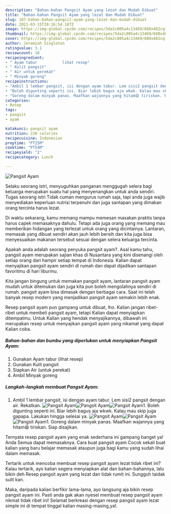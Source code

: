 ```yaml
---
description: "Bahan-bahan Pangsit Ayam yang lezat dan Mudah Dibuat"
title: "Bahan-bahan Pangsit Ayam yang lezat dan Mudah Dibuat"
slug: 187-bahan-bahan-pangsit-ayam-yang-lezat-dan-mudah-dibuat
date: 2021-03-15T20:16:54.187Z
image: https://img-global.cpcdn.com/recipes/5da2c805a4c13469/680x482cq70/pangsit-ayam-foto-resep-utama.jpg
thumbnail: https://img-global.cpcdn.com/recipes/5da2c805a4c13469/680x482cq70/pangsit-ayam-foto-resep-utama.jpg
cover: https://img-global.cpcdn.com/recipes/5da2c805a4c13469/680x482cq70/pangsit-ayam-foto-resep-utama.jpg
author: Jeremiah Singleton
ratingvalue: 3.1
reviewcount: 10
recipeingredient:
- " Ayam tabur           lihat resep"
- " Kulit pangsit"
- " Air untuk perekat"
- " Minyak goreng"
recipeinstructions:
- "Ambil 1 lembar pangsit, isi dengan ayam tabur. Lem sisi2 pangsit dengan air. Rekatkan."
- "Boleh digunting seperti ini. Biar lebih bagus aja wkwk. Kalau mau skip juga gapapa. Lakukan hingga selesai ya."
- "Goreng dalam minyak panas. Maafkan wajannya yang hitam😆 tiriskan. Siap disajikan."
categories:
- Resep
tags:
- pangsit
- ayam

katakunci: pangsit ayam 
nutrition: 210 calories
recipecuisine: Indonesian
preptime: "PT25M"
cooktime: "PT54M"
recipeyield: "2"
recipecategory: Lunch

---
```



![Pangsit Ayam](https://img-global.cpcdn.com/recipes/5da2c805a4c13469/680x482cq70/pangsit-ayam-foto-resep-utama.jpg)

Selaku seorang istri, menyuguhkan panganan menggugah selera bagi keluarga merupakan suatu hal yang menyenangkan untuk anda sendiri. Tugas seorang istri Tidak cuman mengurus rumah saja, tapi anda juga wajib menyediakan keperluan nutrisi terpenuhi dan juga santapan yang dimakan orang tercinta harus lezat.

Di waktu  sekarang, kamu memang mampu memesan masakan praktis tanpa harus capek memasaknya dahulu. Tetapi ada juga orang yang memang mau memberikan hidangan yang terlezat untuk orang yang dicintainya. Lantaran, memasak yang dibuat sendiri akan jauh lebih bersih dan kita juga bisa menyesuaikan makanan tersebut sesuai dengan selera keluarga tercinta. 



Apakah anda adalah seorang penyuka pangsit ayam?. Asal kamu tahu, pangsit ayam merupakan sajian khas di Nusantara yang kini disenangi oleh setiap orang dari hampir setiap tempat di Indonesia. Kalian dapat menyajikan pangsit ayam sendiri di rumah dan dapat dijadikan santapan favoritmu di hari liburmu.

Kita jangan bingung untuk memakan pangsit ayam, lantaran pangsit ayam mudah untuk ditemukan dan juga kita pun boleh mengolahnya sendiri di rumah. pangsit ayam bisa dimasak dengan berbagai cara. Saat ini telah banyak resep modern yang menjadikan pangsit ayam semakin lebih enak.

Resep pangsit ayam pun gampang untuk dibuat, lho. Kalian jangan ribet-ribet untuk membeli pangsit ayam, tetapi Kalian dapat menyiapkan ditempatmu. Untuk Kalian yang hendak menyajikannya, dibawah ini merupakan resep untuk menyajikan pangsit ayam yang nikamat yang dapat Kalian coba.

<!--inarticleads1-->

##### Bahan-bahan dan bumbu yang diperlukan untuk menyiapkan Pangsit Ayam:

1. Gunakan  Ayam tabur           (lihat resep)
1. Gunakan  Kulit pangsit
1. Siapkan  Air (untuk perekat)
1. Ambil  Minyak goreng




<!--inarticleads2-->

##### Langkah-langkah membuat Pangsit Ayam:

1. Ambil 1 lembar pangsit, isi dengan ayam tabur. Lem sisi2 pangsit dengan air. Rekatkan.
<img src="https://img-global.cpcdn.com/steps/f41480c066c91f11/160x128cq70/pangsit-ayam-langkah-memasak-1-foto.jpg" alt="Pangsit Ayam"><img src="https://img-global.cpcdn.com/steps/e5c45646a8250f8e/160x128cq70/pangsit-ayam-langkah-memasak-1-foto.jpg" alt="Pangsit Ayam"><img src="https://img-global.cpcdn.com/steps/117e9ecd4f7112da/160x128cq70/pangsit-ayam-langkah-memasak-1-foto.jpg" alt="Pangsit Ayam">1. Boleh digunting seperti ini. Biar lebih bagus aja wkwk. Kalau mau skip juga gapapa. Lakukan hingga selesai ya.
<img src="https://img-global.cpcdn.com/steps/98110b7f6609df07/160x128cq70/pangsit-ayam-langkah-memasak-2-foto.jpg" alt="Pangsit Ayam"><img src="https://img-global.cpcdn.com/steps/200b35e78c4004f4/160x128cq70/pangsit-ayam-langkah-memasak-2-foto.jpg" alt="Pangsit Ayam"><img src="https://img-global.cpcdn.com/steps/305f3a68c94f5a7c/160x128cq70/pangsit-ayam-langkah-memasak-2-foto.jpg" alt="Pangsit Ayam">1. Goreng dalam minyak panas. Maafkan wajannya yang hitam😆 tiriskan. Siap disajikan.




Ternyata resep pangsit ayam yang enak sederhana ini gampang banget ya! Anda Semua dapat memasaknya. Cara buat pangsit ayam Cocok sekali buat kalian yang baru belajar memasak ataupun juga bagi kamu yang sudah lihai dalam memasak.

Tertarik untuk mencoba membuat resep pangsit ayam lezat tidak ribet ini? Kalau tertarik, ayo kalian segera menyiapkan alat dan bahan-bahannya, lalu bikin deh Resep pangsit ayam yang lezat dan tidak rumit ini. Sungguh taidak sulit kan. 

Maka, daripada kalian berfikir lama-lama, ayo langsung aja bikin resep pangsit ayam ini. Pasti anda gak akan nyesel membuat resep pangsit ayam nikmat tidak ribet ini! Selamat berkreasi dengan resep pangsit ayam lezat simple ini di tempat tinggal kalian masing-masing,ya!.

